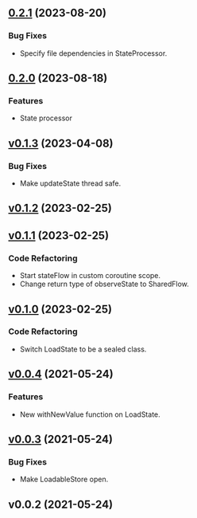 
<a name="0.2.1"></a>
## [0.2.1](https://github.com/alexfu/state/compare/0.2.0...0.2.1) (2023-08-20)

### Bug Fixes

* Specify file dependencies in StateProcessor.


<a name="0.2.0"></a>
## [0.2.0](https://github.com/alexfu/state/compare/v0.1.3...0.2.0) (2023-08-18)

### Features

* State processor


<a name="v0.1.3"></a>
## [v0.1.3](https://github.com/alexfu/state/compare/v0.1.2...v0.1.3) (2023-04-08)

### Bug Fixes

* Make updateState thread safe.


<a name="v0.1.2"></a>
## [v0.1.2](https://github.com/alexfu/state/compare/v0.1.1...v0.1.2) (2023-02-25)


<a name="v0.1.1"></a>
## [v0.1.1](https://github.com/alexfu/state/compare/v0.1.0...v0.1.1) (2023-02-25)

### Code Refactoring

* Start stateFlow in custom coroutine scope.
* Change return type of observeState to SharedFlow.


<a name="v0.1.0"></a>
## [v0.1.0](https://github.com/alexfu/state/compare/v0.0.4...v0.1.0) (2023-02-25)

### Code Refactoring

* Switch LoadState to be a sealed class.


<a name="v0.0.4"></a>
## [v0.0.4](https://github.com/alexfu/state/compare/v0.0.3...v0.0.4) (2021-05-24)

### Features

* New withNewValue function on LoadState.


<a name="v0.0.3"></a>
## [v0.0.3](https://github.com/alexfu/state/compare/v0.0.2...v0.0.3) (2021-05-24)

### Bug Fixes

* Make LoadableStore open.


<a name="v0.0.2"></a>
## v0.0.2 (2021-05-24)

